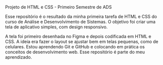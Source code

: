 Projeto de HTML e CSS - Primeiro Semestre de ADS

Esse repositório é o resultado da minha primeira tarefa de HTML e CSS do curso de Análise e Desenvolvimento de Sistemas. O objetivo foi criar uma tela de aplicativo simples, com design responsivo.

A tela foi primeiro desenhada no Figma e depois codificada em HTML e CSS.
A ideia era fazer o layout se ajustar bem em telas pequenas, como de celulares.
Estou aprendendo Git e GitHub e colocando em prática os conceitos de desenvolvimento web. Esse repositório é parte do meu aprendizado.
